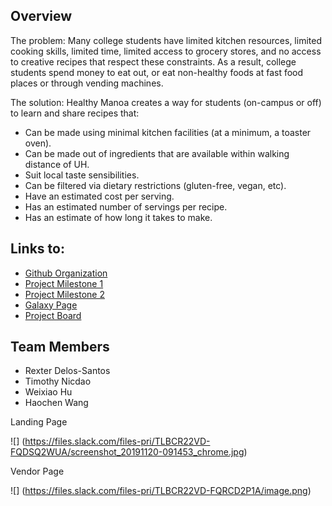 ## Overview

The problem: Many college students have limited kitchen resources, limited cooking skills, limited time, limited access to grocery stores, and no access to creative recipes that respect these constraints. As a result, college students spend money to eat out, or eat non-healthy foods at fast food places or through vending machines.

The solution: Healthy Manoa creates a way for students (on-campus or off) to learn and share recipes that:
* Can be made using minimal kitchen facilities (at a minimum, a toaster oven).
* Can be made out of ingredients that are available within walking distance of UH.
* Suit local taste sensibilities.
* Can be filtered via dietary restrictions (gluten-free, vegan, etc).
* Have an estimated cost per serving.
* Has an estimated number of servings per recipe.
* Has an estimate of how long it takes to make.

## Links to:
- [Github Organization](https://github.com/healthy-manoa)
- [Project Milestone 1](https://github.com/healthy-manoa/project/projects/1)
- [Project Milestone 2](https://github.com/healthy-manoa/project/projects/2)
- [Galaxy Page](https://healthymanoa.meteorapp.com)
- [Project Board](https://github.com/healthy-manoa/project/projects/2)

## Team Members
* Rexter Delos-Santos
* Timothy Nicdao
* Weixiao Hu
* Haochen Wang

Landing Page

![] (https://files.slack.com/files-pri/TLBCR22VD-FQDSQ2WUA/screenshot_20191120-091453_chrome.jpg)

Vendor Page

![] (https://files.slack.com/files-pri/TLBCR22VD-FQRCD2P1A/image.png)


  



